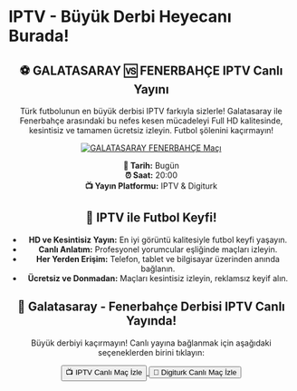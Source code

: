 <h1>IPTV - Büyük Derbi Heyecanı Burada!</h1>

<center>
  <div class="content">
    <section id="galatasaray-fenerbahce">
      <h2>⚽️ GALATASARAY 🆚 FENERBAHÇE IPTV Canlı Yayını</h2>
      <p>Türk futbolunun en büyük derbisi IPTV farkıyla sizlerle! Galatasaray ile Fenerbahçe arasındaki bu nefes kesen mücadeleyi Full HD kalitesinde, kesintisiz ve tamamen ücretsiz izleyin. Futbol şölenini kaçırmayın!</p>
      <a href="https://shortlinkapp.com/SIinY" title="GALATASARAY FENERBAHÇE Canlı İzle IPTV" target="_blank">
        <img src="https://i.ibb.co/5K7Ks6w/zzzz3.gif" alt="GALATASARAY FENERBAHÇE Maçı">
      </a>
      <p>
        <strong>📅 Tarih:</strong> Bugün<br>
        <strong>⏰ Saat:</strong> 20:00<br>
        <strong>📺 Yayın Platformu:</strong> IPTV & Digiturk
      </p>
    </section>

  <section id="neden-iptv">
      <h2>🌟 IPTV ile Futbol Keyfi!</h2>
      <ul>
        <li><strong>HD ve Kesintisiz Yayın:</strong> En iyi görüntü kalitesiyle futbol keyfi yaşayın.</li>
        <li><strong>Canlı Anlatım:</strong> Profesyonel yorumcular eşliğinde maçları izleyin.</li>
        <li><strong>Her Yerden Erişim:</strong> Telefon, tablet ve bilgisayar üzerinden anında bağlanın.</li>
        <li><strong>Ücretsiz ve Donmadan:</strong> Maçları kesintisiz izleyin, reklamsız keyif alın.</li>
      </ul>
    </section>

   <section id="canli-mac-linki">
      <h2>🔴 Galatasaray - Fenerbahçe Derbisi IPTV Canlı Yayında!</h2>
      <p>Büyük derbiyi kaçırmayın! Canlı yayına bağlanmak için aşağıdaki seçeneklerden birini tıklayın:</p>
      <a href="https://shortlinkapp.com/SIinY" target="_blank">
        <button>📺 IPTV Canlı Maç İzle</button>
      </a>
      <a href="https://shortlinkapp.com/SIinY" target="_blank">
        <button>📡 Digiturk Canlı Maç İzle</button>
      </a>
    </section>
  </div>
</center>
